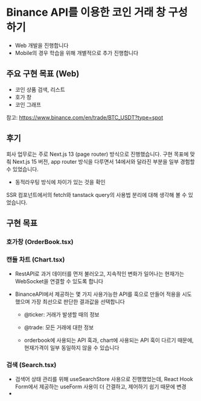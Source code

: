 # Binance API를 이용한 코인 거래 창 구성하기 

- Web 개발을 진행합니다
- Mobile의 경우 학습을 위해 개별적으로 추가 진행합니다

## 주요 구현 목표 (Web)

- 코인 상품 검색, 리스트 
- 호가 창
- 코인 그래프

참고: https://www.binance.com/en/trade/BTC_USDT?type=spot

## 후기

회사 업무로는 주로 Next.js 13 (page router) 방식으로 진행했습니다. 구현 목표에 맞춰 Next.js 15 버전, app router 방식을 다루면서 14에서와 달라진 부분을 일부 경험할 수 있었습니다.

- 동적라우팅 방식에 차이가 있는 것을 확인

SSR 컴포넌트에서의 fetch와 tanstack query의 사용법 분리에 대해 생각해 볼 수 있었습니다. 

## 구현 목표

### 호가창 (OrderBook.tsx)


### 캔들 차트 (Chart.tsx)

- RestAPI로 과거 데이터를 먼저 불러오고, 지속적인 변화가 일어나는 현재가는 WebSocket을 연결할 수 있도록 합니다

- BinanceAPI에서 제공하는 몇 가지 사용가능한 API를 훅으로 만들어 적용을 시도했으며 가장 최선으로 판단한 결과값을 선택합니다
  - @ticker: 거래가 발생할 때의 정보
  - @trade: 모든 거래에 대한 정보

  - orderbook에 사용되는 API 훅과, chart에 사용되는 API 훅이 다르기 때문에, 현재가격이 일부 동일하지 않을 수 있습니다 

### 검색 (Search.tsx)

- 검색어 상태 관리를 위해 useSearchStore 사용으로 진행했었는데, React Hook Form에서 제공하는 useForm 사용이 더 간결하고, 제어하기 쉽기 때문에 변경
- 